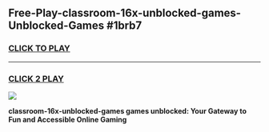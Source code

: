 
## Free-Play-classroom-16x-unblocked-games-Unblocked-Games #1brb7
<h3>
<a href="https://news.freeplayer.one?title=classroom-16x-unblocked-games&ref=8M">CLICK TO PLAY</a></h3>
<hr>

<h3>
<a href="https://news.freeplayer.one?title=classroom-16x-unblocked-games&ref=8M">CLICK 2 PLAY</a>
  
</h3>

<a href="https://news.freeplayer.one?title=classroom-16x-unblocked-games&ref=8M"><img src="https://clearcache.store/games.png"></a>


**classroom-16x-unblocked-games games unblocked: Your Gateway to Fun and Accessible Online Gaming**
